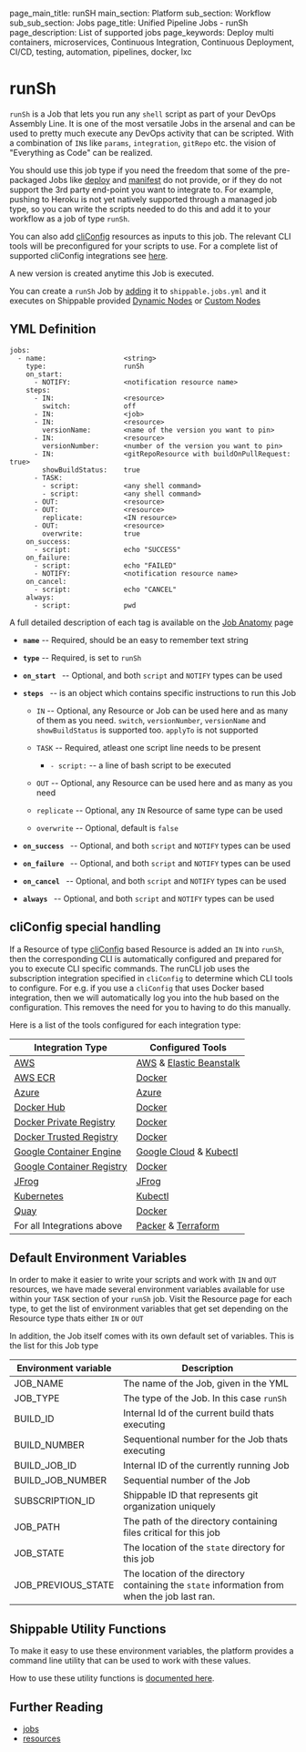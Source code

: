 page_main_title: runSH
main_section: Platform
sub_section: Workflow
sub_sub_section: Jobs
page_title: Unified Pipeline Jobs - runSh
page_description: List of supported jobs
page_keywords: Deploy multi containers, microservices, Continuous Integration, Continuous Deployment, CI/CD, testing, automation, pipelines, docker, lxc

# runSh
`runSh` is a Job that lets you run any `shell` script as part of your DevOps Assembly Line. It is one of the most versatile Jobs in the arsenal and can be used to pretty much execute any DevOps activity that can be scripted. With a combination of `IN`s like `params`, `integration`, `gitRepo` etc. the vision of "Everything as Code" can be realized.

You should use this job type if you need the freedom that some of the pre-packaged Jobs like [deploy](/platform/workflow/job/deploy) and [manifest](/platform/workflow/job/manifest) do not provide, or if they do not support the 3rd party end-point you want to integrate to. For example, pushing to Heroku is not yet natively supported through a managed job type, so you can write the scripts needed to do this and add it to your workflow as a job of type `runSh`.

You can also add [cliConfig](/platform/workflow/resource/cliconfig) resources as inputs to this job. The relevant CLI tools will be preconfigured for your scripts to use. For a complete list of supported cliConfig integrations see [here](/platform/workflow/resource/cliconfig#cliConfigTools).

A new version is created anytime this Job is executed.

You can create a `runSh` Job by [adding](/platform/tutorial/workflow/howto-crud-job#adding) it to `shippable.jobs.yml` and it executes on Shippable provided [Dynamic Nodes](/platform/runtime/overview#nodes) or [Custom Nodes](/platform/runtime/overview#nodes)

## YML Definition
```
jobs:
  - name: 					<string>
    type: 					runSh
    on_start:
      - NOTIFY: 			<notification resource name>
    steps:
      - IN: 				<resource>
        switch: 			off
      - IN: 				<job>
      - IN: 				<resource>
        versionName: 		<name of the version you want to pin>
      - IN: 				<resource>
        versionNumber: 		<number of the version you want to pin>        
      - IN: 				<gitRepoResource with buildOnPullRequest: true>
        showBuildStatus:	true       
      - TASK:
        - script: 			<any shell command>
        - script: 			<any shell command>
      - OUT: 				<resource>
      - OUT: 				<resource>
        replicate: 			<IN resource>
      - OUT: 				<resource>
        overwrite: 			true
    on_success:
      - script: 			echo "SUCCESS"
    on_failure:
      - script: 			echo "FAILED"
      - NOTIFY: 			<notification resource name>
    on_cancel:
      - script: 			echo "CANCEL"
    always:
      - script: 			pwd
```
A full detailed description of each tag is available on the [Job Anatomy](/platform/tutorial/workflow/shippable-jobs-yml) page

* **`name`** -- Required, should be an easy to remember text string

* **`type`** -- Required, is set to `runSh`

* **`on_start `** -- Optional, and both `script` and `NOTIFY` types can be used

* **`steps `** -- is an object which contains specific instructions to run this Job
    * `IN` -- Optional, any Resource or Job can be used here and as many of them as you need. `switch`, `versionNumber`, `versionName` and `showBuildStatus` is supported too. `applyTo` is not supported

    * `TASK` -- Required, atleast one script line needs to be present
        * `- script:` -- a line of bash script to be executed
    * `OUT` -- Optional, any Resource can be used here and as many as you need
    * `replicate` -- Optional, any `IN` Resource of same type can be used
    * `overwrite` -- Optional, default is `false`

* **`on_success `** -- Optional, and both `script` and `NOTIFY` types can be used

* **`on_failure `** -- Optional, and both `script` and `NOTIFY` types can be used

* **`on_cancel `** -- Optional, and both `script` and `NOTIFY` types can be used

* **`always `** -- Optional, and both `script` and `NOTIFY` types can be used

## cliConfig special handling
If a Resource of type [cliConfig](/platform/workflow/resource/cliconfig) based Resource is added an `IN` into `runSh`, then the corresponding CLI is automatically configured and prepared for you to execute CLI specific commands. The runCLI job uses the subscription integration specified in `cliConfig` to determine which CLI tools to configure. For e.g. if you use a `cliConfig` that uses Docker based integration, then we will automatically log you into the hub based on the configuration. This removes the need for you to having to do this manually.

Here is a list of the tools configured for each integration type:

| Integration Type                    | Configured Tools|
| ------------------------------------|-------------|
| [AWS](/platform/integration/aws) | [AWS](/platform/runtime/cli/aws) & [Elastic Beanstalk](/platform/runtime/cli/awseb) |
| [AWS ECR](/platform/integration/aws-ecr) | [Docker](/platform/runtime/cli/docker) |
| [Azure](/platform/integration/azure) | [Azure](/platform/runtime/cli/azure) |
| [Docker Hub](/platform/integration/docker-hub) | [Docker](/platform/runtime/cli/docker) |
| [Docker Private Registry](/platform/integration/docker-private-registry) | [Docker](/platform/runtime/cli/docker) |
| [Docker Trusted Registry](/platform/integration/docker-trusted-registry) | [Docker](/platform/runtime/cli/docker) |
| [Google Container Engine](/platform/integration/gke) | [Google Cloud](/platform/runtime/cli/gke) & [Kubectl](/platform/runtime/cli/kubectl) |
| [Google Container Registry](/platform/integration/gcr) | [Docker](/platform/runtime/cli/docker) |
| [JFrog](/platform/integration/jfrog-artifactory) | [JFrog](/platform/runtime/cli/jfrog) |
| [Kubernetes](/platform/integration/kubernetes) | [Kubectl](/platform/runtime/cli/kubectl) |
| [Quay](/platform/integration/quay) | [Docker](/platform/runtime/cli/docker) |
| For all Integrations above | [Packer](/platform/runtime/cli/packer) & [Terraform](/platform/runtime/cli/terraform)|

## Default Environment Variables
In order to make it easier to write your scripts and work with `IN` and `OUT` resources, we have made several environment variables available for use within your `TASK` section of your `runSh` job. Visit the Resource page for each type, to get the list of environment variables that get set depending on the Resource type thats either `IN` or `OUT`

In addition, the Job itself comes with its own default set of variables. This is the list for this Job type

| Environment variable						| Description                         |
| ------------- 								|------------------------------------ |
| JOB_NAME 									| The name of the Job, given in the YML |
| JOB_TYPE 									| The type of the Job. In this case `runSh`|
| BUILD_ID 									| Internal Id of the current build thats executing|
| BUILD_NUMBER 								| Sequentional number for the Job thats executing|
| BUILD_JOB_ID    							| Internal ID of the currently running Job |
| BUILD_JOB_NUMBER    						| Sequential number of the Job |
| SUBSCRIPTION_ID    						| Shippable ID that represents git organization uniquely |
| JOB_PATH    								| The path of the directory containing files critical for this job |
| JOB_STATE      							| The location of the `state` directory for this job|
| JOB_PREVIOUS_STATE 						| The location of the directory containing the `state` information from when the job last ran. |

## Shippable Utility Functions
To make it easy to use these environment variables, the platform provides a command line utility that can be used to work with these values.

How to use these utility functions is [documented here](/platform/tutorial/workflow/howto-use-shipctl).

## Further Reading
* [jobs](/platform/workflow/job/overview)
* [resources](/platform/workflow/resource/overview)

